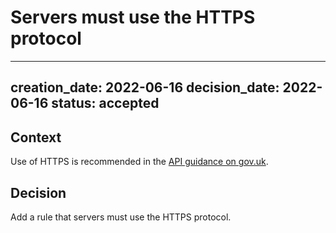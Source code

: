 # Servers must use the HTTPS protocol

---
creation_date: 2022-06-16
decision_date: 2022-06-16
status: accepted
---

## Context
Use of HTTPS is recommended in the [API guidance on gov.uk](https://www.gov.uk/guidance/gds-api-technical-and-data-standards#use-https).

## Decision
Add a rule that servers must use the HTTPS protocol.
